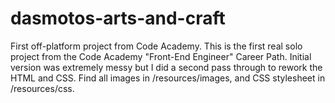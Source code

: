 # dasmotos-arts-and-craft
First off-platform project from Code Academy.
This is the first real solo project from the Code Academy "Front-End Engineer" Career Path. Initial version was extremely messy but I did a second pass through to rework the HTML and CSS.
Find all images in /resources/images, and CSS stylesheet in /resources/css.
